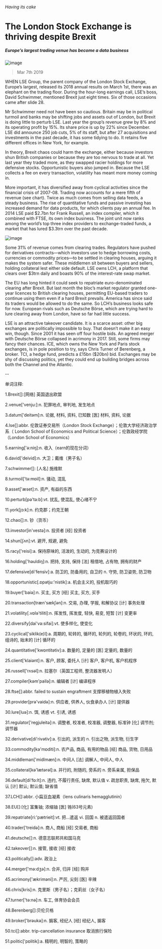 ###### Having its cake
# The London Stock Exchange is thriving despite Brexit 
##### Europe’s largest trading venue has become a data business 
![image](images/20190309_fnp502.jpg) 
> Mar 7th 2019 
WHEN LSE Group, the parent company of the London Stock Exchange, Europe’s largest, released its 2018 annual results on March 1st, there was an elephant on the trading floor. During the hour-long earnings call, LSE’s boss, David Schwimmer, mentioned Brexit just eight times. Six of those occasions came after slide 28. 
Mr Schwimmer need not have been so cautious. Britain may be in political turmoil and banks may be shifting jobs and assets out of London, but Brexit is doing little to perturb LSE. Last year the group’s revenue grew by 8% and its operating profit by 15%. Its share price is up by 22% since December. LSE did announce 250 job cuts, 5% of its staff, but after 27 acquisitions and investments in the past decade, it has some tidying to do. It retains five different offices in New York, for example. 
In theory, Brexit chaos could harm the exchange, either because investors shun British companies or because they are too nervous to trade at all. Yet last year they traded more, as they swapped racier holdings for more defensive stocks. Opportunistic buyers also jumped in. Because the LSE collects a fee on every transaction, volatility has meant more money coming in. 
More important, it has diversified away from cyclical activities since the financial crisis of 2007-08. Trading now accounts for a mere fifth of revenue (see chart). Twice as much comes from selling data feeds, a steady business. The rise of quantitative funds and passive investing has increased demand for data products, for which clients pay an annual fee. In 2014 LSE paid $2.7bn for Frank Russell, an index compiler, which it combined with FTSE, its own index business. The joint unit now ranks among the world’s top three index providers to exchange-traded funds, a market that has lured $3.3trn over the past decade. 
![image](images/20190309_FNC483.png) 
Some 31% of revenue comes from clearing trades. Regulators have pushed for derivatives contracts—which investors use to hedge borrowing costs, currencies or commodity prices—to be settled in clearing houses, arguing it makes the system safer. These middlemen sit between buyers and sellers, holding collateral lest either side default. LSE owns LCH, a platform that clears over $3trn daily and boasts 90% of the interest-rate swap market. 
The EU has long hinted it could seek to repatriate euro-denominated clearing after Brexit. But last month the bloc’s market regulator granted one-year licences to British clearing houses, permitting EU-based traders to continue using them even if a hard Brexit prevails. America has since said its traders would be allowed to do the same. So LCH’s business looks safe for now. European rivals such as Deutsche Börse, which are trying hard to lure clearing away from London, have so far had little success. 
LSE is an attractive takeover candidate. It is a scarce asset: other big exchanges are politically impossible to buy. That doesn’t make it an easy win, though. Since 2001 it has seen off four hostile bids. An agreed merger with Deutsche Börse collapsed in acrimony in 2017. Still, some firms may fancy their chances. ICE, which owns the New York and Paris stock exchanges, is in pole position to try, says Chris Turner of Berenberg, a broker. TCI, a hedge fund, predicts a £15bn ($20bn) bid. Exchanges may be shy of discussing politics, yet they could end up building bridges across both the Channel and the Atlantic. 
-- 
 单词注释:
1.Brexit[]:[网络] 英国退出欧盟 
2.venue['venju:]:n. 犯罪地点, 审判地, 发生地点 
3.datum['deitәm]:n. 论据, 材料, 资料, 已知数 [医] 材料, 资料, 论据 
4.lse[]:abbr. 伦敦证券交易所（London Stock Exchange）；伦敦大学经济政治学系（ 	London School of Economics and Political Science）；伦敦政经学院（London School of Economics） 
5.earning['ә:niŋ]:n. 收入（earn的现在分词） 
6.david['deivid]:n. 大卫；戴维（男子名） 
7.schwimmer[]: [人名] 施维默 
8.turmoil['tә:mɒil]:n. 骚动, 混乱 
9.asset['æset]:n. 资产, 有益的东西 
10.perturb[pә'tә:b]:vt. 扰乱, 使混乱, 使心绪不宁 
11.york[jɔ:k]:n. 约克郡；约克王朝 
12.chao[]:n. 钞（货币） 
13.investor[in'vestә]:n. 投资者 [经] 投资者 
14.shun[ʃʌn]:vt. 避开, 规避, 避免 
15.racy['reisi]:a. 保持原味的, 活泼的, 生动的, 为竞赛设计的 
16.holding['hәuldiŋ]:n. 把持, 支持, 保持 [法] 租借地, 占有物, 拥有的财产 
17.defensive[di'fensiv]:a. 防卫的, 防备用的, 自卫的 n. 守势, 防卫姿势, 防卫物 
18.opportunistic[.ɒpәtju:'nistik]:a. 机会主义的, 投机取巧的 
19.buyer['baiә]:n. 买主, 买方 [经] 买主, 买方, 买手 
20.transaction[træn'sækʃәn]:n. 交易, 办理, 学报, 和解协议 [计] 事务处理 
21.volatility[.vɒlә'tiliti]:n. 挥发性, 挥发度, 轻快, 易变, 短暂 [计] 变更率 
22.diversify[dai'vә:sifai]:vt. 使多样化, 使变化 
23.cyclical['siklik(e)l]:a. 周期的, 轮转的, 循环的, 轮列的, 轮卷的, 环状的, 环的, 组诗的, 始末的 [计] 循环的 
24.quantitative['kwɒntitәtiv]:a. 数量的, 定量的 [医] 定量的, 数量的 
25.client['klaiәnt]:n. 客户, 顾客, 委托人 [计] 客户, 客户机, 客户机程序 
26.russell['rʌsәl]:n. 拉塞尔（英国工程师, 整流器发明人） 
27.compiler[kәm'pailә]:n. 编辑者 [计] 编译程序 
28.ftse[]:abbr. failed to sustain engraftment 支撑移植物植入失败 
29.provider[prә'vaidә]:n. 供应者, 供养人, 伙食承办人 [计] 提供器 
30.lure[luә]:n. 饵, 诱惑 vt. 引诱, 诱惑 
31.regulator['regjuleitә]:n. 调整者, 校准者, 校准器, 调整器, 标准钟 [化] 调节剂; 调节器 
32.derivative[di'rivәtiv]:a. 引出的, 派生的 n. 引出之物, 派生物, 衍生字 
33.commodity[kә'mɒditi]:n. 农产品, 商品, 有用的物品 [经] 商品, 货物, 日用品 
34.middleman['midlmæn]:n. 中间人 [法] 调解人, 中间人, 中人 
35.collateral[kә'lætәrәl]:a. 并行的, 附随的, 旁系的 n. 旁系亲属, 担保品 
36.default[di'fɒ:lt]:n. 违约, 不履行责任, 缺席, 默认值 v. 疏怠职责, 缺席, 拖欠, 默认 [计] 默认; 默认值; 缺省值 
37.LCH[]:abbr. 小扁豆血凝素（lens culinaris hemagglutinin） 
38.EU[]:[化] 富集铀; 浓缩铀 [医] 铕(63号元素) 
39.repatriate[ri:'pætrieit]:vt. 把...遣返 vi. 回国 n. 被遣返回国者 
40.trader['treidә]:n. 商人, 商船 [经] 交易者, 商船 
41.deutsche[]:n. 德意志联邦共和国马克 
42.takeover[]:n. 接管, 接收 [经] 接收 
43.politically[]:adv. 政治上 
44.merger['mә:dʒә]:n. 合并, 归并 [经] 购并 
45.acrimony['ækrimәni]:n. 严厉, 尖刻 [医] 辛辣 
46.chris[kris]:n. 克里斯（男子名）；克莉丝（女子名） 
47.turner['tә:nә]:n. 车工, 体育协会会员 
48.Berenberg[]:贝伦贝格 
49.broker['brәukә]:n. 掮客, 经纪人 [经] 经纪人, 掮客 
50.tci[]:abbr. trip-cancellation insurance 取消旅行保险 
51.politic['pɒlitik]:a. 精明的, 明智的, 策略的 
